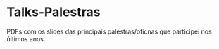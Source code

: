# Talks-Palestras
PDFs com os slides das principais palestras/oficnas que participei nos últimos anos.
